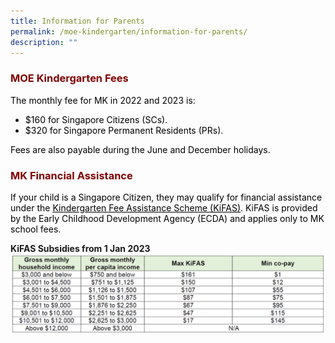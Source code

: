 ```yaml
---
title: Information for Parents
permalink: /moe-kindergarten/information-for-parents/
description: ""
---
```

<h3 style="text-align: justify;"><strong><span style="color: #800000;">MOE Kindergarten Fees</span></strong></h3>

<p><span style="color: #000000;">The monthly fee for MK in 2022 and 2023 is:</span></p>
<ul>
<li><span style="color: #000000;">$160 for Singapore Citizens (SCs).</span></li>
<li><span style="color: #000000;">$320 for Singapore Permanent Residents (PRs).</span></li>
</ul>
<p><span style="color: #000000;">Fees are also payable during the June and December holidays.</span></p>

<h3 style="text-align: justify;"><strong><span style="color: #800000;">MK Financial Assistance</span></strong></h3>

<p><span style="color: #000000;">If your child is a Singapore Citizen, they may qualify for financial assistance under the&nbsp;<a style="color: #000000;" href="https://www.ecda.gov.sg/parents/subsidies-financial-assistance#KIFAS" target="_blank"><u>Kindergarten Fee Assistance Scheme (KiFAS)</u></a>. KiFAS is provided by the Early Childhood Development Agency (ECDA) and applies only to MK school fees.</span></p>

**KiFAS Subsidies from 1 Jan 2023**
![](/images/MK%20Fee1.png)